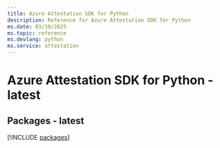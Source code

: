 ```yaml
---
title: Azure Attestation SDK for Python
description: Reference for Azure Attestation SDK for Python
ms.date: 03/10/2025
ms.topic: reference
ms.devlang: python
ms.service: attestation
---
```

# Azure Attestation SDK for Python - latest
## Packages - latest
[!INCLUDE [packages](attestation-index.md)]
